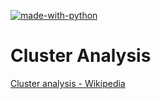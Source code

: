 [![made-with-python](https://img.shields.io/badge/Made%20with-Python-1f425f.svg)](https://www.python.org/)

# Cluster Analysis

[Cluster analysis - Wikipedia](https://en.wikipedia.org/wiki/Cluster_analysis#Density-based_clustering)
